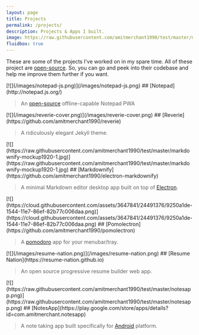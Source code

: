 ```yaml
---
layout: page
title: Projects
permalink: /projects/
description: Projects & Apps I built.
image: https://raw.githubusercontent.com/amitmerchant1990/test/master/markdownify-mockup1920-1.jpg
fluidbox: true
---
```


These are some of the projects I've worked on in my spare time. All of these project are [open-source](https://github.com/amitmerchant1990). So, you can go and peek into their codebase and help me improve them further if you want. 

<div class="projects-container" style="">
<div markdown="1" class="project-box">
[![](/images/notepad-js.png)](/images/notepad-js.png)
## [Notepad](http://notepad.js.org/)

> An [open-source](https://github.com/amitmerchant1990/notepad) offline-capable Notepad PWA
</div>

<div markdown="1" class="project-box">
[![](/images/reverie-cover.png)](/images/reverie-cover.png)
## [Reverie](https://github.com/amitmerchant1990/reverie)

> A ridiculously elegant Jekyll theme.
</div>

<div markdown="1" class="project-box">
[![](https://raw.githubusercontent.com/amitmerchant1990/test/master/markdownify-mockup1920-1.jpg)](https://raw.githubusercontent.com/amitmerchant1990/test/master/markdownify-mockup1920-1.jpg)
## [Markdownify](https://github.com/amitmerchant1990/electron-markdownify)

> A minimal Markdown editor desktop app built on top of [Electron](http://electron.atom.io/).
</div>

<div markdown="1" class="project-box">
[![](https://cloud.githubusercontent.com/assets/3647841/24491376/9250a1de-1544-11e7-86ef-82b77c006daa.png)](https://cloud.githubusercontent.com/assets/3647841/24491376/9250a1de-1544-11e7-86ef-82b77c006daa.png)
## [Pomolectron](https://github.com/amitmerchant1990/pomolectron)

> A [pomodoro](https://en.wikipedia.org/wiki/Pomodoro_Technique) app for your menubar/tray.
</div>

<div markdown="1" class="project-box">
[![](/images/resume-nation.png)](/images/resume-nation.png)
## [Resume Nation](https://resume-nation.github.io)

> An open source progressive resume builder web app.
</div>

<div markdown="1" class="project-box">
[![](https://raw.githubusercontent.com/amitmerchant1990/test/master/notesapp.png)](https://raw.githubusercontent.com/amitmerchant1990/test/master/notesapp.png)
## [NotesApp](https://play.google.com/store/apps/details?id=com.amitmerchant.notesapp)

> A note taking app built specifically for [Android](https://www.android.com) platform.
</div>
</div>